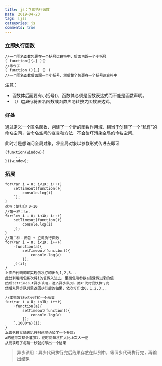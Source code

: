 ```yaml
---
title: js：立即执行函数
Date: 2019-04-23
tags: [js]
categories: js
comments: true
---
```


### 立即执行函数

```
//一个匿名函数包裹在一个括号运算符中，后面再跟一个小括号
( function(){…} )()  
//等价于
( function (){…} () )
//一个匿名函数后面跟一个小括号，然后整个包裹在一个括号运算符中
```
注意：
- 函数体后面要有小括号()，函数体必须是函数表达式而不能是函数声明。
- （）运算符将匿名函数或函数声明转换为函数表达式。

### 好处
通过定义一个匿名函数，创建了一个新的函数作用域，相当于创建了一个“私有”的命名空间，该命名空间的变量和方法，不会破坏污染全局的命名空间。

此时若是想访问全局对象，将全局对象以参数形式传进去即可

```
(function(window){
    ...
})(window);
```

### 拓展

```
for(var i = 0; i<10; i++){
    setTimeout(function(){
        console.log(i)
    });
}
改写：使打印 0-10
//第一种：let
for(let i = 0; i<10; i++){
    setTimeout(function(){
        console.log(i)
    });
}
//第二种：闭包 + 立即执行函数
for(var i = 0; i<10; i++){
    (function(a){
        setTimeout(function(){
            console.log(a)
        });
    })(i);
}
上面的代码即可实现依次打印出0,1,2,3...
此处利用闭包每次将i的值传入进去，里面使用参数a接受传过来的值
然后setTimeout异步调用，进入异步队列，循环代码很快执行完
然后从异步队列里返回执行后的结果，依次打印出0，1,2,3...

//实现隔1秒依次打印一个结果
for(var i = 0; i<10; i++){
    (function(a){
        setTimeout(function(){
            console.log(a)
        });
    },1000*a)(i);
}
上面代码在延迟执行时间那块加了一个参数a
a的值每次都会增加1，使时间每次扩大比上次大一倍
从而实现了每隔一秒就打印出一个结果
```
> 异步调用：异步代码执行完后结果存放在队列中，等同步代码执行完，再输出结果